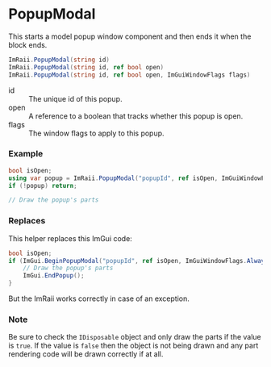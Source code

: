 # PopupModal

This starts a model popup window component and then ends it when the block ends.

```csharp
ImRaii.PopupModal(string id)
ImRaii.PopupModal(string id, ref bool open)
ImRaii.PopupModal(string id, ref bool open, ImGuiWindowFlags flags)
```

<dl>
    <dt>id</dt>
    <dd>The unique id of this popup.</dd>
    <dt>open</dt>
    <dd>A reference to a boolean that tracks whether this popup is open.</dd>
    <dt>flags</dt>
    <dd>The window flags to apply to this popup.</dd>
</dl>

### Example

```csharp
bool isOpen;
using var popup = ImRaii.PopupModal("popupId", ref isOpen, ImGuiWindowFlags.AlwaysAutoResize);
if (!popup) return;

// Draw the popup's parts
```

### Replaces

This helper replaces this ImGui code:

```csharp
bool isOpen;
if (ImGui.BeginPopupModal("popupId", ref isOpen, ImGuiWindowFlags.AlwaysAutoResize)) {
    // Draw the popup's parts
    ImGui.EndPopup();
}
```

But the ImRaii works correctly in case of an exception.

### Note

Be sure to check the <code>IDisposable</code> object and only draw the parts if
the value is <code>true</code>. If the value is <code>false</code> then the
object is not being drawn and any part rendering code will be drawn correctly if
at all.
